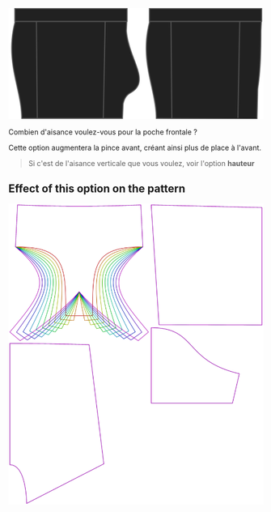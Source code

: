 ![L'option galbe pour Bruce](./bulge.svg)

Combien d'aisance voulez-vous pour la poche frontale ?

Cette option augmentera la pince avant, créant ainsi plus de place à l'avant.

> Si c'est de l'aisance verticale que vous voulez, voir l'option **hauteur**


## Effect of this option on the pattern
![This image shows the effect of this option by superimposing several variants that have a different value for this option](bruce_bulge_sample.svg "Effect of this option on the pattern")